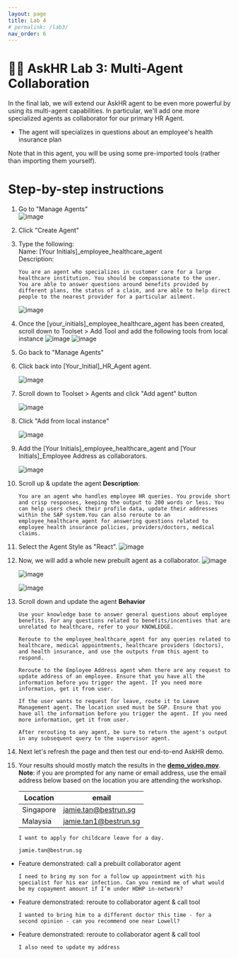 ```yaml
---
layout: page
title: Lab 4
# permalink: /lab3/
nav_order: 6
---
```

🧑‍💼 AskHR Lab 3: Multi-Agent Collaboration
=================================================================================

In the final lab, we will extend our AskHR agent to be even more powerful by using its multi-agent capabilities. In particular, we'll add one more specialized agents as collaborator for our primary HR Agent.

*   The agent will specializes in questions about an employee's health insurance plan

Note that in this agent, you will be using some pre-imported tools (rather than importing them yourself).

Step-by-step instructions
=========================

1.  Go to "Manage Agents"  
    ![image](./imgs/lab-4/hr_c_step7.png)
1.  Click "Create Agent"
1.  Type the following:  
    Name: \[Your Initials\]\_employee\_healthcare\_agent  
    Description:
    ```
    You are an agent who specializes in customer care for a large healthcare institution. You should be compassionate to the user.
    You are able to answer questions around benefits provided by different plans, the status of a claim, and are able to help direct people to the nearest provider for a particular ailment.
    ```
    ![image](./imgs/lab-4/hr_c_step9.png) 
1.  Once the \[your\_initials\]\_employee\_healthcare\_agent has been created, scroll down to Toolset > Add Tool and add the following tools from local instance 
    ![image](./imgs/lab-4/hr_c_step10.png)
    ![image](./imgs/lab-4/hr_c_step10_2.png)
1.  Go back to "Manage Agents"
1.  Click back into \[Your\_Initial\]\_HR\_Agent agent.

    ![image](./imgs/lab-4/hr_c_step11.png)
1.  Scroll down to Toolset > Agents and click "Add agent" button  

    ![image](./imgs/lab-4/hr_c_step13.png)
1.  Click "Add from local instance"  

    ![image](./imgs/lab-4/hr_c_step14.png)
1.  Add the \[Your Initials\]\_employee\_healthcare\_agent and \[Your Initials\]\_Employee Address as collaborators.

    ![image](./imgs/lab-4/hr_c_step_2agent.png)
1.  Scroll up & update the agent **Description**:
    ```
    You are an agent who handles employee HR queries. You provide short and crisp responses, keeping the output to 200 words or less. You can help users check their profile data, update their addresses within the SAP system.You can also reroute to an employee_healthcare_agent for answering questions related to employee health insurance policies, providers/doctors, medical claims.
    ```
1. Select the Agent Style as "React".
    ![image](./imgs/lab-4/hr_agent_style.png)

1. Now, we will add a whole new prebuilt agent as a collaborator. 
    ![image](./imgs/lab-4/hr_c_step_addleave1.png)

    ![image](./imgs/lab-4/hr_c_step_addleave2.png)

    ![image](./imgs/lab-4/hr_c_step_addleave3.png)
1. Scroll down and update the agent **Behavior**
    ```
    Use your knowledge base to answer general questions about employee benefits. For any questions related to benefits/incentives that are unrelated to healthcare, refer to your KNOWLEDGE.
    
    Reroute to the employee_healthcare_agent for any queries related to healthcare, medical appointments, healthcare providers (doctors), and health insurance, and use the outputs from this agent to respond.
    
    Reroute to the Employee Address agent when there are any request to update address of an employee. Ensure that you have all the information before you trigger the agent. If you need more information, get it from user.

    If the user wants to request for leave, route it to Leave Management agent. The location used must be SGP. Ensure that you have all the information before you trigger the agent. If you need more information, get it from user.

    After rerouting to any agent, be sure to return the agent's output in any subsequent query to the supervisor agent.
    ```
1.  Next let's refresh the page and then test our end-to-end AskHR demo.
1. Your results should mostly match the results in the [**demo\_video.mov**](https://ibm.box.com/s/0il7rzhoes6ii9jv12lun88he0kudnuc).<br>
    **Note**: if you are prompted for any name or email address, use the email address below based on the location you are attending the workshop.
    
    | Location | email    |
    |----------|----------|
    | Singapore| jamie.tan@bestrun.sg  |
    | Malaysia | jamie.tan1@bestrun.sg |  

    ```
    I want to apply for childcare leave for a day.
    ```
    ```
    jamie.tan@bestrun.sg
    ```

* Feature demonstrated: call a prebuilt collaborator agent


    ```
    I need to bring my son for a follow up appointment with his specialist for his ear infection. Can you remind me of what would be my copayment amount if I’m under HDHP in-network?
    ```

* Feature demonstrated: reroute to collaborator agent & call tool

    ```
    I wanted to bring him to a different doctor this time - for a second opinion - can you recommend one near Lowell?
    ```

* Feature demonstrated: reroute to collaborator agent & call tool

    ```
    I also need to update my address
    ```

